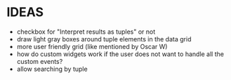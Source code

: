 # IDEAS
- checkbox for "Interpret results as tuples" or not
- draw light gray boxes around tuple elements in the data grid
- more user friendly grid (like mentioned by Oscar W)
- how do custom widgets work if the user does not want to handle all the custom events?
- allow searching by tuple
